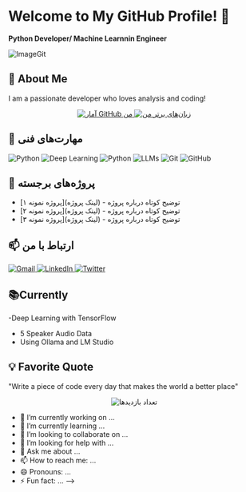 # Welcome to My GitHub Profile! 👋
**Python Developer/ Machine Learnnin Engineer**

![ImageGit](https://github.com/user-attachments/assets/f0c1c9b9-c0df-4628-b9ba-b28a82aad46a)


## 🚀 About Me
I am a passionate developer who loves analysis and coding!

<p align="center">
  <a href="https://github.com/MaryRz">
    <img src="https://github-readme-stats.vercel.app/api?username=MaryRz&show_icons=true&theme=dracula" alt="آمار GitHub من" />
    <img src="https://github-readme-stats.vercel.app/api/top-langs/?username=MaryRz&layout=compact&theme=dracula" alt="زبان‌های برتر من" />
  </a>
</p>

## 🔧 مهارت‌های فنی
<p align="left">
  <img src="https://img.shields.io/badge/Python-3776AB?style=for-the-badge&logo=python&logoColor=white" alt="Python">
  <img src="https://img.shields.io/badge/Deep_Learning-FF6F00?style=for-the-badge&logo=tensorflow&logoColor=white" alt="Deep Learning">
  <img src="https://img.shields.io/badge/Python-3776AB?style=for-the-badge&logo=python&logoColor=white" alt="Python">
  <img src="https://img.shields.io/badge/LLMs-FFA000?style=for-the-badge&logo=openai&logoColor=white" alt="LLMs">
  <img src="https://img.shields.io/badge/Git-F05032?style=for-the-badge&logo=git&logoColor=white" alt="Git">
  <img src="https://img.shields.io/badge/GitHub-181717?style=for-the-badge&logo=github&logoColor=white" alt="GitHub">
</p>

## 🚀 پروژه‌های برجسته
- [پروژه نمونه ۱](لینک پروژه) - توضیح کوتاه درباره پروژه
- [پروژه نمونه ۲](لینک پروژه) - توضیح کوتاه درباره پروژه
- [پروژه نمونه ۳](لینک پروژه) - توضیح کوتاه درباره پروژه

## 📫 ارتباط با من
<p align="left">
  <a href="mailto:maryrz.example@gmail.com">
    <img src="https://img.shields.io/badge/Gmail-D14836?style=for-the-badge&logo=gmail&logoColor=white" alt="Gmail">
  </a>
  <a href="https://linkedin.com/in/yourprofile">
    <img src="https://img.shields.io/badge/LinkedIn-0077B5?style=for-the-badge&logo=linkedin&logoColor=white" alt="LinkedIn">
  </a>
  <a href="https://twitter.com/yourhandle">
    <img src="https://img.shields.io/badge/Twitter-1DA1F2?style=for-the-badge&logo=twitter&logoColor=white" alt="Twitter">
  </a>
</p>

## 📚Currently
-Deep Learning with TensorFlow
- 5 Speaker Audio Data
- Using Ollama and LM Studio

## 💡 Favorite Quote
"Write a piece of code every day that makes the world a better place"

<p align="center">
  <img src="https://komarev.com/ghpvc/?username=MaryRz&label=Profile%20views&color=0e75b6&style=flat" alt="تعداد بازدیدها">
</p>


- 🔭 I’m currently working on ...
- 🌱 I’m currently learning ...
- 👯 I’m looking to collaborate on ...
- 🤔 I’m looking for help with ...
- 💬 Ask me about ...
- 📫 How to reach me: ...
- 😄 Pronouns: ...
- ⚡ Fun fact: ...
-->
